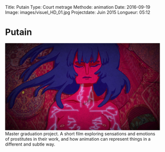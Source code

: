 Title: Putain
Type: Court metrage
Methode: animation
Date: 2016-09-19
Image: images/visuel_HD_01.jpg
Projectdate: Juin 2015
Longueur: 05:12



# Putain
![alt](images/visuel_HD_01.jpg)
Master graduation project. A short film exploring sensations and emotions of prostitutes in their work, and how animation can represent things in a different and subtle way.
